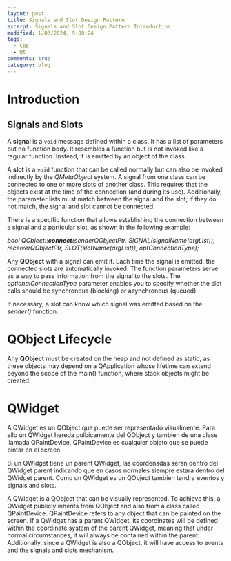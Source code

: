 ```yaml
---
layout: post
title: Signals and Slot Design Pattern
excerpt: Signals and Slot Design Pattern Introduction
modified: 1/03/2024, 9:00:24
tags:
  - Cpp
  - Qt
comments: true
category: blog
---
```

# Introduction
## Signals and Slots
A **signal** is a `void` message defined within a class. It has a list of parameters but no function body.
It resembles a function but is not invoked like a regular function. Instead, it is emitted by an object of the class. 

A **slot** is a `void` function that can be called normally but can also be invoked indirectly by the *QMetaObject* system. A signal from one class can be connected to one or more slots of another class. This requires that the objects exist at the time of the connection (and during its use). Additionally, the parameter lists must match between the signal and the slot; if they do not match, the signal and slot cannot be connected.

There is a specific function that allows establishing the connection between a signal and a particular slot, as shown in the following example:

_bool QObject::**connect**(senderQObjectPtr, SIGNAL(signalName(argList)), receiverQObjectPtr, SLOT(slotName(argList)), optConnectionType);_

Any **QObject** with a signal can emit it. Each time the signal is emitted, the connected slots are automatically invoked. The function parameters serve as a way to pass information from the signal to the slots. The _optionalConnectionType_ parameter enables you to specify whether the slot calls should be synchronous (blocking) or asynchronous (queued). 

If necessary, a slot can know which signal was emitted based on the _sender()_ function.

# QObject Lifecycle
Any **QObject** must be created on the heap and not defined as static, as these objects may depend on a QApplication whose lifetime can extend beyond the scope of the main() function, where stack objects might be created.

# QWidget
A QWidget es un QObject que puede ser representado visualmente. Para ello un QWidget hereda pulbicamente del QObject y tambien de una clase llamada QPaintDevice. QPaintDevice es cualquier objeto que se puede pintar en el screen.

Si un QWidget tiene un parent QWidget, las coordenadas seran dentro del QWidget parent indicando que en casos normales siempre estara dentro del QWidget parent. Como un QWidget es un QObject tambien tendra eventos y signals and slots.

A QWidget is a QObject that can be visually represented. To achieve this, a QWidget publicly inherits from QObject and also from a class called QPaintDevice. QPaintDevice refers to any object that can be painted on the screen. If a QWidget has a parent QWidget, its coordinates will be defined within the coordinate system of the parent QWidget, meaning that under normal circumstances, it will always be contained within the parent. Additionally, since a QWidget is also a QObject, it will have access to events and the signals and slots mechanism.
